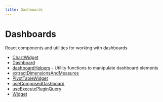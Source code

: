 ```yaml
---
title: Dashboards
---
```


# Dashboards

React components and utilities for working with dashboards

- [ChartWidget](function.ChartWidget.md)
- [Dashboard](function.Dashboard.md)
- [dashboardHelpers](namespace.dashboardHelpers/index.md) - Utility functions to manipulate dashboard elements
- [extractDimensionsAndMeasures](function.extractDimensionsAndMeasures.md) <Badge type="alpha" text="Alpha" />
- [PivotTableWidget](function.PivotTableWidget.md) <Badge type="beta" text="Beta" />
- [useComposedDashboard](function.useComposedDashboard.md)
- [useExecutePluginQuery](function.useExecutePluginQuery.md) <Badge type="alpha" text="Alpha" />
- [Widget](function.Widget.md)

